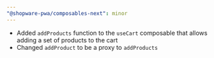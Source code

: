 ```yaml
---
"@shopware-pwa/composables-next": minor
---
```


- Added `addProducts` function to the `useCart` composable that allows adding a set of products to the cart
- Changed `addProduct` to be a proxy to `addProducts`
